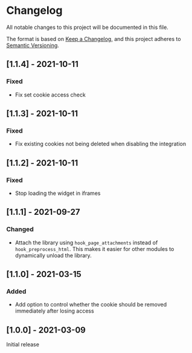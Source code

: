 # Changelog
All notable changes to this project will be documented in this file.

The format is based on [Keep a Changelog](https://keepachangelog.com/en/1.0.0/),
and this project adheres to [Semantic Versioning](https://semver.org/spec/v2.0.0.html).

## [1.1.4] - 2021-10-11
### Fixed
- Fix set cookie access check

## [1.1.3] - 2021-10-11
### Fixed
- Fix existing cookies not being deleted when disabling the integration

## [1.1.2] - 2021-10-11
### Fixed
- Stop loading the widget in iframes

## [1.1.1] - 2021-09-27
### Changed
- Attach the library using `hook_page_attachments` instead of `hook_preprocess_html`. This makes it easier for other 
  modules to dynamically unload the library.

## [1.1.0] - 2021-03-15
### Added
- Add option to control whether the cookie should be removed immediately after losing access

## [1.0.0] - 2021-03-09
Initial release
